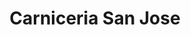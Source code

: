---
title: "Carniceria San Jose"
url: /zona-19-ciudad-de-guatemala/carniceria-san-jose/
shop: carnicero
---